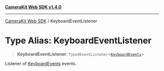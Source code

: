 [**CameraKit Web SDK v1.4.0**](../README.md)

***

[CameraKit Web SDK](../globals.md) / KeyboardEventListener

# Type Alias: KeyboardEventListener

> **KeyboardEventListener**: `TypedEventListener`\<[`KeyboardEvents`](KeyboardEvents.md)\>

Listener of [KeyboardEvents](KeyboardEvents.md) events.
